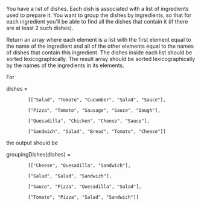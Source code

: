 You have a list of dishes. Each dish is associated with a list of ingredients used to prepare it. You want to group the dishes by ingredients, so that for each ingredient you'll be able to find all the dishes that contain it (if there are at least 2 such dishes).

Return an array where each element is a list with the first element equal to the name of the ingredient and all of the other elements equal to the names of dishes that contain this ingredient. The dishes inside each list should be sorted lexicographically. The result array should be sorted lexicographically by the names of the ingredients in its elements.

For

  dishes =
  
            [["Salad", "Tomato", "Cucumber", "Salad", "Sauce"],
  
            ["Pizza", "Tomato", "Sausage", "Sauce", "Dough"],
            
            ["Quesadilla", "Chicken", "Cheese", "Sauce"],
            
            ["Sandwich", "Salad", "Bread", "Tomato", "Cheese"]]
            
the output should be

  groupingDishes(dishes) =
                            
            [["Cheese", "Quesadilla", "Sandwich"],
  
            ["Salad", "Salad", "Sandwich"],
                            
            ["Sauce", "Pizza", "Quesadilla", "Salad"],
                            
            ["Tomato", "Pizza", "Salad", "Sandwich"]]
